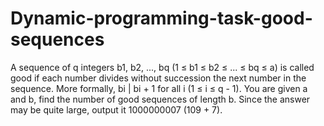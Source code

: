 # Dynamic-programming-task-good-sequences
A sequence of q integers b1, b2, ..., bq (1 ≤ b1 ≤ b2 ≤ ... ≤ bq ≤ a) is called good if each number divides without succession the next number in the sequence. More formally, bi | bi + 1 for all i (1 ≤ i ≤ q - 1). You are given a and b, find the number of good sequences of length b. Since the answer may be quite large, output it 1000000007 (109 + 7).
